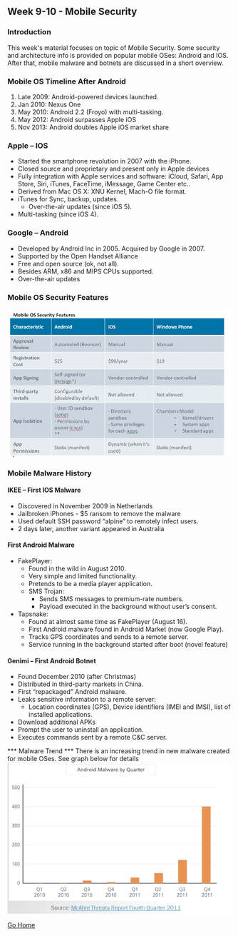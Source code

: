 ## Week 9-10 - Mobile Security           
### Introduction
This week's material focuses on topic of Mobile Security. Some security and architecture
info is provided on popular mobile OSes: Android and IOS. After that, mobile malware and botnets
are discussed in a short overview.  


### Mobile OS Timeline After Android
1.	Late 2009: Android-powered devices launched.
2.	Jan 2010: Nexus One
3.	May 2010:  Android 2.2 (Froyo) with multi-tasking.
4.	May 2012:  Android surpasses Apple iOS
5.	Nov  2013:  Android doubles Apple iOS market share 

### Apple – IOS
*	Started the smartphone revolution in 2007 with the iPhone.
*	Closed source and proprietary and present only in Apple devices 
*	Fully integration with Apple services and software: iCloud, Safari, App Store, Siri, iTunes, FaceTime, iMessage, Game Center etc..
*	Derived from Mac OS X:	XNU Kernel, Mach-O file format.
*	iTunes for Sync, backup, updates.
    *	Over-the-air updates (since iOS 5).
*	Multi-tasking (since iOS 4).

### Google – Android
*	Developed by Android Inc in 2005. Acquired by Google in 2007.
*	Supported by the Open Handset Alliance 
*	Free and open source (ok, not all).
*	Besides ARM, x86 and MIPS CPUs supported.
*	Over-the-air updates

### Mobile OS Security Features
![alt text](../images/w9_sec_features.jpg "Security Features")


### Mobile Malware History
#### IKEE – First IOS Malware
*	Discovered in November 2009 in Netherlands
*	Jailbroken iPhones - $5 ransom to remove the malware
*	Used default SSH password “alpine” to remotely infect users.
*	2 days later, another variant appeared in Australia

#### First Android Malware
*	FakePlayer:
    *	Found in the wild in August 2010.
    *	Very simple and limited functionality.
    *	Pretends to be a media player application.
    *	SMS Trojan: 
        *	Sends SMS messages to premium-rate numbers.
        *	Payload executed in the background without user’s consent.
*	Tapsnake:
    *	Found at almost same time as FakePlayer (August 16).
    *	First Android malware found in Android Market (now Google Play).
    *	Tracks GPS coordinates and sends to a remote server.
    *	Service running in the background started after boot (novel feature)

#### Genimi – First Android Botnet
*	Found December 2010 (after Christmas) 
*	Distributed in third-party markets in China.
*	First “repackaged” Android malware.
*	Leaks sensitive information to a remote server:
    *	Location coordinates (GPS), Device identifiers (IMEI and IMSI), list of installed applications.
*	Download additional APKs
*	Prompt the user to uninstall an application.
*	Executes commands sent by a remote C&C server.

*** Malware Trend ***
There is an increasing trend in new malware created for mobile OSes. See graph below for details
![alt text](../images/w9_malware_trends.jpg "Malware trend")


[Go Home](../index.md) 
